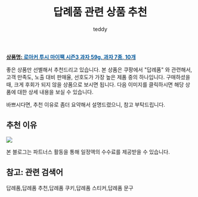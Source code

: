﻿---
layout: post
title:  "답례품 관련 상품 추천"
author: teddy
categories: [ 가구/인테리어 ]
tags: [답례품,답례품 추천,답례품 쿠키,답례품 스티커,답례품 문구]
image: https://static.coupangcdn.com/image/retail/images/1075606824130410-511b946a-5ac8-476f-9025-3489c069914a.jpg 
description: "쿠팡에서 답례품 관련 상품으로 가장 고객 선호도가 높은 제품 중 하나입니다."
---

<a href="https://link.coupang.com/re/AFFSDP?lptag=AF3256674&pageKey=2305133863&itemId=3973141547&vendorItemId=71957488485&traceid=V0-153-5e2b48ff8cedc79e&requestid=20221226224829460322685"><b>상품명: <font color='#01579B'>로아커 투시 마이팩 시즌3 과자 59g, 과자 7종, 10개</font></b></a>

좋은 상품만 선별해서 추천드리고 있습니다.
본 상품은 쿠팡에서 "답례품" 와 관련해서, 고객 만족도, 노출 대비 판매율, 선호도가 가장 높은 제품 중의 하나입니다.
구매하셨을 때, 크게 후회가 되지 않을 상품으로 보시면 됩니다. 
다음 이미지를 클릭하시면 해당 상품에 대한 상세 내용을 보실 수 있습니다.

바쁘시다면, 추천 이유로 좀더 요약해서 설명드렸으니, 참고 부탁드립니다.

## 추천 이유 

<a href="https://link.coupang.com/re/AFFSDP?lptag=AF3256674&pageKey=2305133863&itemId=3973141547&vendorItemId=71957488485&traceid=V0-153-5e2b48ff8cedc79e&requestid=20221226224829460322685"><img src="https://thumbnail8.coupangcdn.com/thumbnails/remote/q89/image/retail/images/3201284144647092-81f923e8-0cee-42ac-adbd-fe068382cd92.jpg"></a> 

본 블로그는 파트너스 활동을 통해 일정액의 수수료를 제공받을 수 있습니다.

## 참고: 관련 검색어    
답례품,답례품 추천,답례품 쿠키,답례품 스티커,답례품 문구